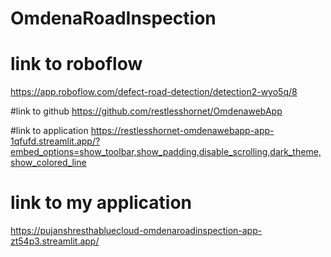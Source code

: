 # OmdenaRoadInspection

# link to roboflow
https://app.roboflow.com/defect-road-detection/detection2-wyo5q/8

#link to github
https://github.com/restlesshornet/OmdenawebApp

#link to application
https://restlesshornet-omdenawebapp-app-1qfufd.streamlit.app/?embed_options=show_toolbar,show_padding,disable_scrolling,dark_theme,show_colored_line

# link to my application
https://pujanshresthabluecloud-omdenaroadinspection-app-zt54p3.streamlit.app/